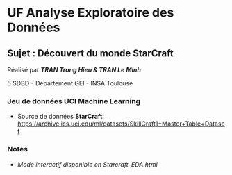 # UF Analyse Exploratoire des Données

## Sujet : Découvert du monde StarCraft

Réalisé par ***TRAN Trong Hieu & TRAN Le Minh***

5 SDBD - Département GEI - INSA Toulouse


### Jeu de données UCI Machine Learning 

* Source de données **StarCraft**:  https://archive.ics.uci.edu/ml/datasets/SkillCraft1+Master+Table+Dataset 

### Notes

* *Mode interactif disponible en Starcraft_EDA.html*
